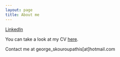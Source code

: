 ```yaml
---
layout: page
title: About me
---
```

<p><a href="https://www.linkedin.com/in/george-skouroupathis-4279a45a/">LinkedIn</a></p>
<p>You can take a look at my CV <a  href="/assets/cv.pdf">here</a>.</p>
<p>Contact me at george_skouroupathis[at]hotmail.com</p>
<script src="test.js"></script>
<script src="test2.js"></script>
<script src="test3.js"></script>
